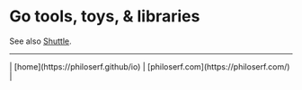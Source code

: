 # Go tools, toys, & libraries 

See also [Shuttle](https://philoserf.github.io/shuttle).

<hr>
| [home](https://philoserf.github/io) | [philoserf.com](https://philoserf.com/) | 
